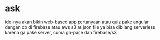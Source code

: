 # ask
ide-nya akan bikin web-based app pertanyaan atau quiz pake angular dengan db di firebase atau aws s3 as json file ya bisa dibilang serverless karena ga pake server, cuma gh-page dan firebase/s3
